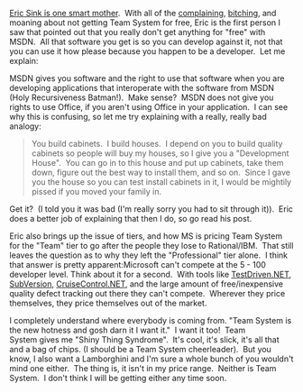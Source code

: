 [Eric Sink is one smart
mother](http://software.ericsink.com/entries/vsts_pricing.html).  With
all of the
[complaining](http://weblogs.asp.net/rosherove/archive/2005/03/22/395502.aspx),
[bitching](http://scrappydog.com/blog/archive/2005/03/21/1412.aspx), and
moaning about not getting Team System for free, Eric is the first person
I saw that pointed out that you really don't get anything for "free"
with MSDN.  All that software you get is so you can develop against it,
not that you can use it how please because you happen to be a
developer.  Let me explain:

MSDN gives you software and the right to use that software when you are
developing applications that interoperate with the software from MSDN
(Holy Recursiveness Batman!).  Make sense?  MSDN does not give you
rights to use Office, if you aren't using Office in your application.  I
can see why this is confusing, so let me try explaining with a really,
really bad analogy:

> You build cabinets.  I build houses.  I depend on you to build quality
> cabinets so people will buy my houses, so I give you a "Development
> House".  You can go in to this house and put up cabinets, take them
> down, figure out the best way to install them, and so on.  Since I
> gave you the house so you can test install cabinets in it, I would be
> mightily pissed if you moved your family in.

Get it?  (I told you it was bad (I'm really sorry you had to sit through
it)).  Eric does a better job of explaining that then I do, so go read
his post.

Eric also brings up the issue of tiers, and how MS is pricing Team
System for the "Team" tier to go after the people they lose to
Rational/IBM.  That still leaves the question as to why they left the
"Professional" tier alone.  I think that answer is pretty
apparent:Microsoft can't compete at the 5 - 100 developer level. Think
about it for a second.  With tools like
[TestDriven.NET](http://www.testdriven.net/Default.aspx?ReferrerId=3937),
[SubVersion](http://subversion.tigris.org/),
[CruiseControl.NET](http://ccnet.thoughtworks.com/), and the large
amount of free/inexpensive quality defect tracking out there they can't
compete.  Wherever they price themselves, they price themselves out of
the market.

I completely understand where everybody is coming from. "Team System is
the new hotness and gosh darn it I want it."  I want it too!  Team
System gives me "Shiny Thing Syndrome".  It's cool, it's slick, it's all
that and a bag of chips. (I should be a Team System cheerleader).  But
you know, I also want a Lamborghini and I'm sure a whole bunch of you
wouldn't mind one either.  The thing is, it isn't in my price range. 
Neither is Team System.  I don't think I will be getting either any time
soon.
